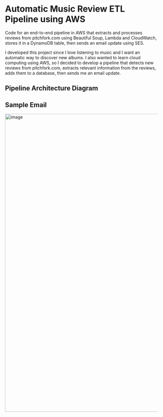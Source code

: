 # Automatic Music Review ETL Pipeline using AWS
Code for an end-to-end pipeline in AWS that extracts and processes reviews from pitchfork.com using Beautiful Soup, Lambda and CloudWatch, stores it in a DynamoDB table, then sends an email update using SES.

I developed this project since I love listening to music and I want an automatic way to discover new albums. I also wanted to learn cloud computing using AWS, so I decided to develop a pipeline that detects new reviews from pitchfork.com, extracts relevant information from the reviews, adds them to a database, then sends me an email update.

## Pipeline Architecture Diagram


## Sample Email
<img width="982" alt="image" src="https://github.com/user-attachments/assets/7ad7b8cf-6ef3-4341-bd3c-23f9918f3c50">
